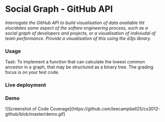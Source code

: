 <h1> Social Graph - GitHub API </h1>

*Interrogate the GitHub API to build visualisation of data available tht elucidates some aspect of the softare engineering process, such as a social graph of developers and projects, or a visualisation of indiviudal of team performance. Provide a visualisation of this using the d3js library.*

<h3> Usage </h3>

Task: To implement a function that can calculate the lowest common ancestor in a graph, that may be structured as a binary tree. The grading focus is on your test code.

<h3> Live deployment </h3>

<h3> Demo </h3>
![Screenshot of Code Coverage](https://github.com/leecampbell25/cs3012-github/blob/master/demo.gif)




